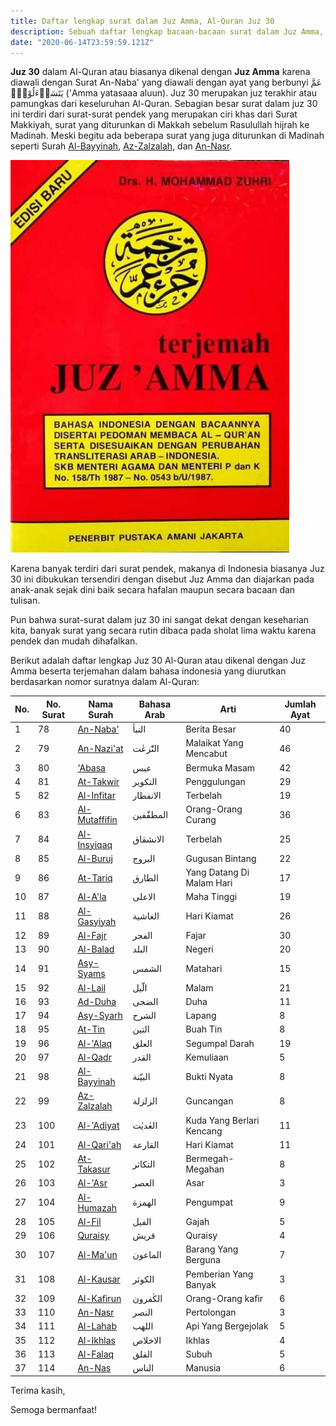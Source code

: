 ```yaml
---
title: Daftar lengkap surat dalam Juz Amma, Al-Quran Juz 30
description: Sebuah daftar lengkap bacaan-bacaan surat dalam Juz Amma, Al-Quran Juz 30 beserta terjemahan dan tafsir dalam bahasa Indonesia
date: "2020-06-14T23:59:59.121Z"
---
```


**Juz 30** dalam Al-Quran atau biasanya dikenal dengan **Juz Amma** karena diawali dengan Surat An-Naba' yang diawali dengan ayat yang berbunyi  عَمَّ يَتَسَاۤءَلُوْنَۚ  ('Amma yatasaaa aluun).
Juz 30 merupakan juz terakhir atau pamungkas dari keseluruhan Al-Quran.
Sebagian besar surat dalam juz 30 ini terdiri dari surat-surat pendek yang merupakan ciri khas dari Surat Makkiyah, surat yang diturunkan di Makkah sebelum Rasulullah hijrah ke Madinah.
Meski begitu ada beberapa surat yang juga diturunkan di Madinah seperti Surah [Al-Bayyinah](https://www.baca-quran.id/98/), [Az-Zalzalah](https://www.baca-quran.id/99/), dan [An-Nasr](https://www.baca-quran.id/110/).

![Contoh sampul buku Juz Amma yang beredar di Indonesia](juz-amma.jpg)

Karena banyak terdiri dari surat pendek, makanya di Indonesia biasanya Juz 30 ini dibukukan tersendiri dengan disebut Juz Amma dan diajarkan pada anak-anak sejak dini baik secara hafalan maupun secara bacaan dan tulisan.

Pun bahwa surat-surat dalam juz 30 ini sangat dekat dengan keseharian kita, banyak surat yang secara rutin dibaca pada sholat lima waktu karena pendek dan mudah dihafalkan.

Berikut adalah daftar lengkap Juz 30 Al-Quran atau dikenal dengan Juz Amma beserta terjemahan dalam bahasa indonesia yang diurutkan berdasarkan nomor suratnya dalam Al-Quran:

| No. | No. Surat | Nama Surah | Bahasa Arab | Arti | Jumlah Ayat |
|---- |----------- | ----------- |------------ |----- |------------ |
| 1 | 78 | [An-Naba'](https://www.baca-quran.id/78/) | النبأ | Berita Besar | 40 |
| 2 | 79 | [An-Nazi'at](https://www.baca-quran.id/79/) | النّٰزعٰت | Malaikat Yang Mencabut | 46 |
| 3 | 80 | ['Abasa](https://www.baca-quran.id/80/) | عبس | Bermuka Masam | 42 |
| 4 | 81 | [At-Takwir](https://www.baca-quran.id/81/) | التكوير | Penggulungan | 29 |
| 5 | 82 | [Al-Infitar](https://www.baca-quran.id/82/) | الانفطار | Terbelah | 19 |
| 6 | 83 | [Al-Mutaffifin](https://www.baca-quran.id/83/) | المطفّفين | Orang-Orang Curang | 36 |
| 7 | 84 | [Al-Insyiqaq](https://www.baca-quran.id/84/) | الانشقاق | Terbelah | 25 |
| 8 | 85 | [Al-Buruj](https://www.baca-quran.id/85/) | البروج | Gugusan Bintang | 22 |
| 9 | 86 | [At-Tariq](https://www.baca-quran.id/86/) | الطارق | Yang Datang Di Malam Hari | 17 |
| 10 | 87 | [Al-A'la](https://www.baca-quran.id/87/) | الاعلى | Maha Tinggi | 19 |
| 11 | 88 | [Al-Gasyiyah](https://www.baca-quran.id/88/) | الغاشية | Hari Kiamat | 26 |
| 12 | 89 | [Al-Fajr](https://www.baca-quran.id/89/) | الفجر | Fajar | 30 |
| 13 | 90 | [Al-Balad](https://www.baca-quran.id/90/) | البلد | Negeri | 20 |
| 14 | 91 | [Asy-Syams](https://www.baca-quran.id/91/) | الشمس | Matahari | 15 |
| 15 | 92 | [Al-Lail](https://www.baca-quran.id/92/) | الّيل | Malam | 21 |
| 16 | 93 | [Ad-Duha](https://www.baca-quran.id/93/) | الضحى | Duha | 11 |
| 17 | 94 | [Asy-Syarh](https://www.baca-quran.id/94/) | الشرح | Lapang | 8 |
| 18 | 95 | [At-Tin](https://www.baca-quran.id/95/) | التين | Buah Tin | 8 |
| 19 | 96 | [Al-'Alaq](https://www.baca-quran.id/96/) | العلق | Segumpal Darah | 19 |
| 20 | 97 | [Al-Qadr](https://www.baca-quran.id/97/) | القدر | Kemuliaan | 5 |
| 21 | 98 | [Al-Bayyinah](https://www.baca-quran.id/98/) | البيّنة | Bukti Nyata | 8 |
| 22 | 99 | [Az-Zalzalah](https://www.baca-quran.id/99/) | الزلزلة | Guncangan | 8 |
| 23 | 100 | [Al-'Adiyat](https://www.baca-quran.id/100/) | العٰديٰت | Kuda Yang Berlari Kencang | 11 |
| 24 | 101 | [Al-Qari'ah](https://www.baca-quran.id/101/) | القارعة | Hari Kiamat | 11 |
| 25 | 102 | [At-Takasur](https://www.baca-quran.id/102/) | التكاثر | Bermegah-Megahan | 8 |
| 26 | 103 | [Al-'Asr](https://www.baca-quran.id/103/) | العصر | Asar | 3 |
| 27 | 104 | [Al-Humazah](https://www.baca-quran.id/104/) | الهمزة | Pengumpat | 9 |
| 28 | 105 | [Al-Fil](https://www.baca-quran.id/105/) | الفيل | Gajah | 5 |
| 29 | 106 | [Quraisy](https://www.baca-quran.id/106/) | قريش | Quraisy | 4 |
| 30 | 107 | [Al-Ma'un](https://www.baca-quran.id/107/) | الماعون | Barang Yang Berguna | 7 |
| 31 | 108 | [Al-Kausar](https://www.baca-quran.id/108/) | الكوثر | Pemberian Yang Banyak | 3 |
| 32 | 109 | [Al-Kafirun](https://www.baca-quran.id/109/) | الكٰفرون | Orang-Orang kafir | 6 |
| 33 | 110 | [An-Nasr](https://www.baca-quran.id/110/) | النصر | Pertolongan | 3 |
| 34 | 111 | [Al-Lahab](https://www.baca-quran.id/111/) | اللهب | Api Yang Bergejolak | 5 |
| 35 | 112 | [Al-Ikhlas](https://www.baca-quran.id/112/) | الاخلاص | Ikhlas | 4 |
| 36 | 113 | [Al-Falaq](https://www.baca-quran.id/113/) | الفلق | Subuh | 5 |
| 37 | 114 | [An-Nas](https://www.baca-quran.id/114/) | الناس | Manusia | 6 |

Terima kasih,

Semoga bermanfaat!
